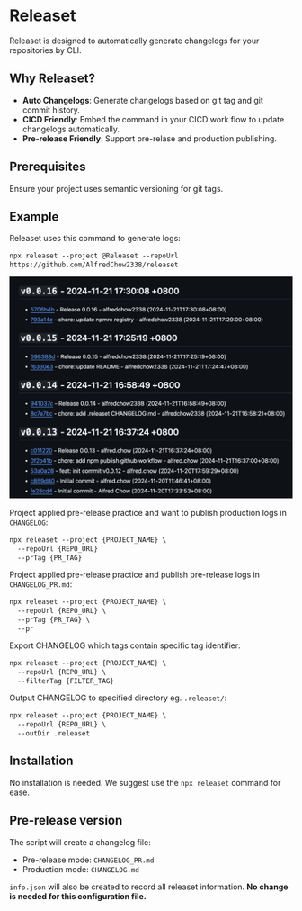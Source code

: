 # Releaset

Releaset is designed to automatically generate changelogs for your repositories by CLI.

## Why Releaset?

- <b>Auto Changelogs</b>: Generate changelogs based on git tag and git commit history.
- <b>CICD Friendly</b>: Embed the command in your CICD work flow to update changelogs automatically.
- <b>Pre-release Friendly</b>: Support pre-relase and production publishing.

## Prerequisites

Ensure your project uses semantic versioning for git tags.

## Example

Releaset uses this command to generate logs:
```
npx releaset --project @Releaset --repoUrl https://github.com/AlfredChow2338/releaset
```

![releaset example](https://github.com/AlfredChow2338/releaset/blob/main/assets/example.png?raw=true)

Project applied pre-release practice and want to publish production logs in `CHANGELOG`:
```
npx releaset --project {PROJECT_NAME} \
  --repoUrl {REPO_URL}
  --prTag {PR_TAG}
```

Project applied pre-release practice and publish pre-release logs in `CHANGELOG_PR.md`:
```
npx releaset --project {PROJECT_NAME} \
  --repoUrl {REPO_URL} \
  --prTag {PR_TAG} \
  --pr
```

Export CHANGELOG which tags contain specific tag identifier:
```
npx releaset --project {PROJECT_NAME} \
  --repoUrl {REPO_URL} \
  --filterTag {FILTER_TAG}
```

Output CHANGELOG to specified directory eg. `.releaset/`:
```
npx releaset --project {PROJECT_NAME} \
  --repoUrl {REPO_URL} \
  --outDir .releaset
```

## Installation

No installation is needed. We suggest use the `npx releaset` command for ease. 

## Pre-release version

The script will create a changelog file:

- Pre-release mode: `CHANGELOG_PR.md`
- Production mode: `CHANGELOG.md`

`info.json` will also be created to record all releaset information. <b>No change is needed for this configuration file.</b>